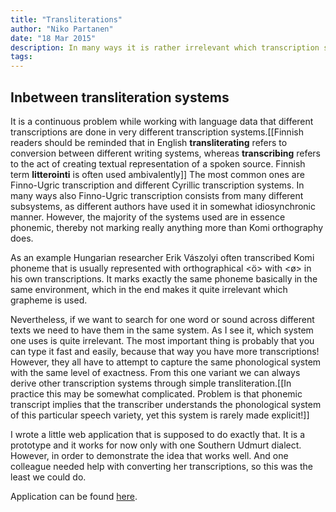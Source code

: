 ```yaml
---
title: "Transliterations"
author: "Niko Partanen"
date: "18 Mar 2015"
description: In many ways it is rather irrelevant which transcription system we use. Real question is how do we understand the phonological system. However, the different decisions of different researchers very often turn to our headaches as we recover and work on with the heritage data. It is never trivial to transliterate, but using different scripts can help enormously both in checking consistency and in converting from transliteration system to another.
tags: 
---
```


## Inbetween transliteration systems

It is a continuous problem while working with language data that different transcriptions are done in very different transcription systems.[[Finnish readers should be reminded that in English **transliterating** refers to conversion between different writing systems, whereas **transcribing** refers to the act of creating textual representation of a spoken source. Finnish term **litterointi** is often used ambivalently]] The most common ones are Finno-Ugric transcription and different Cyrillic transcription systems. In many ways also Finno-Ugric transcription consists from many different subsystems, as different authors have used it in somewhat idiosynchronic manner. However, the majority of the systems used are in essence phonemic, thereby not marking really anything more than Komi orthography does.

As an example Hungarian researcher Erik Vászolyi often transcribed Komi phoneme that is usually represented with orthographical <ӧ> with <ø> in his own transcriptions. It marks exactly the same phoneme basically in the same environment, which in the end makes it quite irrelevant which grapheme is used.

Nevertheless, if we want to search for one word or sound across different texts we need to have them in the same system. As I see it, which system one uses is quite irrelevant. The most important thing is probably that you can type it fast and easily, because that way you have more transcriptions! However, they all have to attempt to capture the same phonological system with the same level of exactness. From this one variant we can always derive other transcription systems through simple transliteration.[[In practice this may be somewhat complicated. Problem is that phonemic transcript implies that the transcriber understands the phonological system of this particular speech variety, yet this system is rarely made explicit!]]

I wrote a little web application that is supposed to do exactly that. It is a prototype and it works for now only with one Southern Udmurt dialect. However, in order to demonstrate the idea that works well. And one colleague needed help with converting her transcriptions, so this was the least we could do.

Application can be found [here](http://izvakomi.shinyapps.io/transliteration_udm).

